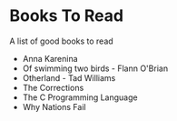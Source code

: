# Books To Read

A list of good books to read

- Anna Karenina
- Of swimming two birds - Flann O'Brian
- Otherland - Tad Williams
- The Corrections
- The C Programming Language
- Why Nations Fail